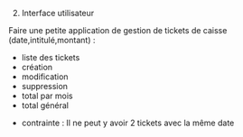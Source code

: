 2) Interface utilisateur

Faire une petite application de gestion de tickets de caisse (date,intitulé,montant) :
- liste des tickets
- création
- modification
- suppression
- total par mois
- total général
* contrainte : Il ne peut y avoir 2 tickets avec la même date
